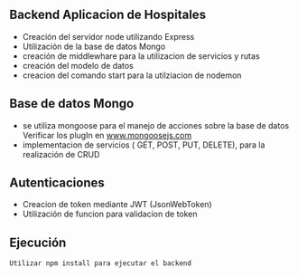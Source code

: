 ## Backend Aplicacion de Hospitales
-   Creación del servidor node utilizando Express
-   Utilización de la base de datos Mongo
-   creación de middlewhare para la utilizacion de servicios y rutas
-   creación del modelo de datos
-   creacion del comando start para la utilziacion de nodemon
## Base de datos Mongo
-   se utiliza mongoose para el manejo de acciones sobre la base de datos
    Verificar los plugIn en www.mongoosejs.com
-   implementacion de servicios ( GET, POST, PUT, DELETE), para la realización de CRUD
## Autenticaciones
-   Creacion de token mediante JWT (JsonWebToken)
-   Utilización de funcion para validacion de token

## Ejecución
    Utilizar npm install para ejecutar el backend